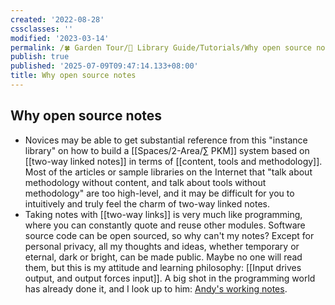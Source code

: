 ```yaml
---
created: '2022-08-28'
cssclasses: ''
modified: '2023-03-14'
permalink: /🍀 Garden Tour/🧰 Library Guide/Tutorials/Why open source notes.md
publish: true
published: '2025-07-09T09:47:14.133+08:00'
title: Why open source notes
---
```

## Why open source notes

- Novices may be able to get substantial reference from this "instance library" on how to build a [[Spaces/2-Area/∑ PKM]] system based on [[two-way linked notes]] in terms of [[content, tools and methodology]]. Most of the articles or sample libraries on the Internet that "talk about methodology without content, and talk about tools without methodology" are too high-level, and it may be difficult for you to intuitively and truly feel the charm of two-way linked notes.
- Taking notes with [[two-way links]] is very much like programming, where you can constantly quote and reuse other modules. Software source code can be open sourced, so why can't my notes? Except for personal privacy, all my thoughts and ideas, whether temporary or eternal, dark or bright, can be made public. Maybe no one will read them, but this is my attitude and learning philosophy: [[Input drives output, and output forces input]]. A big shot in the programming world has already done it, and I look up to him: [Andy's working notes](https://notes.andymatuschak.org/About_these_notes). 